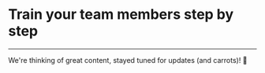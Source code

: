 # Train your team members step by step

---
We're thinking of great content, stayed tuned for updates (and carrots)! :rabbit:





